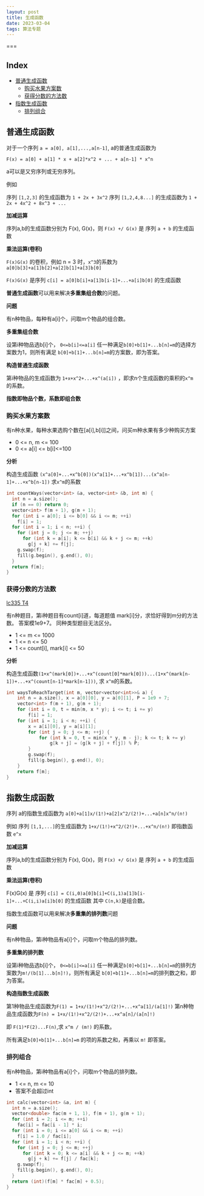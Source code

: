 ```yaml
---
layout: post
title: 生成函数
date: 2023-03-04
tags: 算法专题  
---
```



===

Index
---
<!-- TOC -->

- [普通生成函数](#普通生成函数)
  - [购买水果方案数](#购买水果方案数)
  - [获得分数的方法数](#获得分数的方法数)
- [指数生成函数](#指数生成函数)
  - [排列组合](#排列组合)

   
<!-- /TOC -->


## 普通生成函数

对于一个序列 `a = a[0], a[1],...,a[n-1]`, a的普通生成函数为

`F(x) = a[0] + a[1] * x + a[2]*x^2 + ... + a[n-1] * x^n`

a可以是又穷序列或无穷序列。

例如

序列 `[1,2,3]` 的生成函数为 `1 + 2x + 3x^2`
序列 `[1,2,4,8...]` 的生成函数为 `1 + 2x + 4x^2 + 8x^3 + ...`

**加减运算**

序列a,b的生成函数分别为 F(x), G(x)，则
`F(x) +/ G(x)` 是 序列 `a + b` 的生成函数

**乘法运算(卷积)**

`F(x)G(x)` 的卷积，例如 n = 3 时，`x^3`的系数为 `a[0]b[3]+a[1]b[2]+a[2]b[1]+a[3]b[0]`

`F(x)G(x)` 是序列 `c[i] = a[0]b[i]+a[1]b[i-1]+...+a[i]b[0]` 的生成函数


**普通生成函数**可以用来解决**多重集组合数**的问题。

**问题**

有n种物品，每种有a[i]个，问取m个物品的组合数。

**多重集组合数**

设第i种物品选b[i]个， `0<=b[i]<=a[i]` 任一种满足`b[0]+b[1]+...b[n]=m`的选择方案数为1，则所有满足
`b[0]+b[1]+...b[n]=m`的方案数，即为答案。

**构造普通生成函数**

第i种物品的生成函数为 `1+x+x^2+...+x^(a[i])` ，即求n个生成函数的乘积的`x^m` 的系数。

**指数即物品个数，系数即组合数**


### 购买水果方案数

有n种水果，每种水果选购个数在[a[i],b[i]]之间，问买m种水果有多少种购买方案

+ 0 <= n, m <= 100
+ 0 <= a[i] <= b[i]<=100

**分析**

构造生成函数 `(x^a[0]+...+x^b[0])(x^a[1]+...+x^b[1])...(x^a[n-1]+...+x^b[n-1])` 求`x^m`的系数

```c++
int countWays(vector<int> &a, vector<int> &b, int m) {
  int n = a.size();
  if (n == 0) return 0;
  vector<int> f(m + 1), g(m + 1);
  for (int i = a[0]; i <= b[0] && i <= m; ++i) 
    f[i] = 1;
  for (int i = 1; i < n; ++i) {
    for (int j = 0; j <= m; ++j) 
      for (int k = a[i]; k <= b[i] && k + j <= m; ++k) 
        g[j + k] += f[j];
    g.swap(f);
    fill(g.begin(), g.end(), 0);
  }
  return f[m];
}
```

### 获得分数的方法数

[lc335 T4](https://leetcode.cn/problems/number-of-ways-to-earn-points/)

有n种题目，第i种题目有count[i]道，每道题值 mark[i]分，求恰好得到m分的方法数。 答案模1e9+7。
同种类型题目无法区分。

+ 1 <= m <= 1000
+ 1 <= n <= 50
+ 1 <= count[i], mark[i] <= 50

**分析**

构造生成函数`(1+x^(mark[0])+...+x^(count[0]*mark[0]))...(1+x^(mark[n-1])+...+x^(count[n-1]*mark[n-1]))`, 求 `x^m`的系数。

```c++
int waysToReachTarget(int m, vector<vector<int>>& a) {
    int n = a.size(), x = a[0][0], y = a[0][1], P = 1e9 + 7;
    vector<int> f(m + 1), g(m + 1);
    for (int i = 0, t = min(m, x * y); i <= t; i += y) 
        f[i] = 1;
    for (int i = 1; i < n; ++i) {
        x = a[i][0], y = a[i][1];
        for (int j = 0; j <= m; ++j) {
            for (int k = 0, t = min(x * y, m - j); k <= t; k += y) 
                g[k + j] = (g[k + j] + f[j]) % P;
        }
        g.swap(f);
        fill(g.begin(), g.end(), 0);
    }
    return f[m];
}
```


## 指数生成函数

序列 a的指数生成函数为 `a[0]+a[1]x/(1!)+a[2]x^2/(2!)+...+a[n]x^n/(n!)`

例如 序列 `[1,1,...]`的生成函数为 `1+x/(1!)+x^2/(2!)+...+x^n/(n!)` 即指数函数 `e^x`

**加减运算**

序列a,b的生成函数分别为 F(x), G(x)，则
`F(x) +/ G(x)` 是 序列 `a + b` 的生成函数

**乘法运算(卷积)**

F(x)G(x) 是 序列 `c[i] = C(i,0)a[0]b[i]+C(i,1)a[1]b[i-1]+...+C(i,i)a[i]b[0]` 的生成函数
其中 `C(n,k)`是组合数。


指数生成函数可以用来解决**多重集的排列数**问题


**问题** 

有n种物品，第i种物品有a[i]个，问取m个物品的排列数。

**多重集的排列数**

设第i种物品选b[i]个， `0<=b[i]<=a[i]` 任一种满足`b[0]+b[1]+...b[n]=m`的排列方案数为`m!/(b[1]...b[n]!)`，则所有满足
`b[0]+b[1]+...b[n]=m`的排列数之和，即为答案。

**构造指数生成函数**

第1种物品生成函数为`F(1) = 1+x/(1!)+x^2/(2!)+...+x^a[1]/(a[1]!)`
第n种物品生成函数为`F(n) = 1+x/(1!)+x^2/(2!)+...+x^a[n]/(a[n]!)`

即 `F(1)*F(2)...F(n)`,求 `x^m / (m!)` 的系数。

所有满足`b[0]+b[1]+...b[n]=m` 的项的系数之和，再乘以 `m!` 即答案。


### 排列组合

有n种物品，第i种物品有a[i]个，问取m个物品的排列数。

+ 1 <= n, m <= 10
+ 答案不会超过int

```c++
int calc(vector<int> &a, int m) {
  int n = a.size();
  vector<double> fac(m + 1, 1), f(m + 1), g(m + 1);
  for (int i = 2; i <= m; ++i) 
    fac[i] = fac[i - 1] * i;
  for (int i = 0; i <= a[0] && i <= m; ++i)
    f[i] = 1.0 / fac[i];
  for (int i = 1; i < n; ++i) {
    for (int j = 0; j <= m; ++j) 
      for (int k = 0; k <= a[i] && k + j <= m; ++k) 
        g[j + k] += f[j] / fac[k];
    g.swap(f);
    fill(g.begin(), g.end(), 0);
  }
  return (int)(f[m] * fac[m] + 0.5);
}
```

